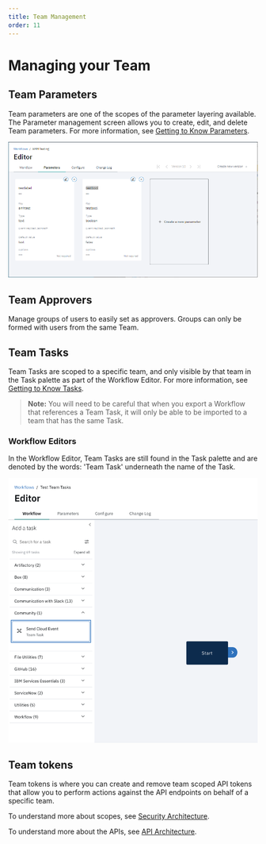 ```yaml
---
title: Team Management
order: 11
---
```


# Managing your Team

## Team Parameters

Team parameters are one of the scopes of the parameter layering available. The Parameter management screen allows you to create, edit, and delete Team parameters. For more information, see [Getting to Know Parameters](../fundamentals/parameters).

![Team Tasks in Workflow Editor](./assets/img/manage-team-params.png)

## Team Approvers

Manage groups of users to easily set as approvers. Groups can only be formed with users from the same Team.

## Team Tasks

Team Tasks are scoped to a specific team, and only visible by that team in the Task palette as part of the Workflow Editor. For more information, see [Getting to Know Tasks](/docs/boomrang-flow/fundamentals/tasks).

> **Note:** You will need to be careful that when you export a Workflow that references a Team Task, it will only be able to be imported to a team that has the same Task.

### Workflow Editors

In the Workflow Editor, Team Tasks are still found in the Task palette and are denoted by the words: 'Team Task' underneath the name of the Task.

![Team Tasks in Workflow Editor](./assets/img/manage-tasks-workfloweditor.png)

## Team tokens

Team tokens is where you can create and remove team scoped API tokens that allow you to perform actions against the API endpoints on behalf of a specific team.

To understand more about scopes, see [Security Architecture](../architecture/security).

To understand more about the APIs, see [API Architecture](../architecture/apis).
